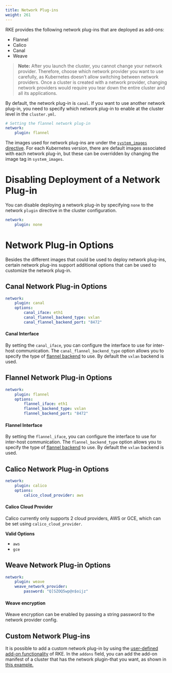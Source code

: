 ```yaml
---
title: Network Plug-ins
weight: 261
---
```


RKE provides the following network plug-ins that are deployed as add-ons:

- Flannel
- Calico
- Canal
- Weave

> **Note:** After you launch the cluster, you cannot change your network provider. Therefore, choose which network provider you want to use carefully, as Kubernetes doesn’t allow switching between network providers. Once a cluster is created with a network provider, changing network providers would require you tear down the entire cluster and all its applications.

By default, the network plug-in is `canal`. If you want to use another network plug-in, you need to specify which network plug-in to enable at the cluster level in the `cluster.yml`.

```yaml
# Setting the flannel network plug-in
network:
    plugin: flannel
```

The images used for network plug-ins are under the [`system_images` directive]({{<baseurl>}}/rke/latest/en/config-options/system-images/). For each Kubernetes version, there are default images associated with each network plug-in, but these can be overridden by changing the image tag in `system_images`.

# Disabling Deployment of a Network Plug-in

You can disable deploying a network plug-in by specifying `none` to the network `plugin` directive in the cluster configuration.

```yaml
network:
    plugin: none
```

# Network Plug-in Options

Besides the different images that could be used to deploy network plug-ins, certain network plug-ins support additional options that can be used to customize the network plug-in.

## Canal Network Plug-in Options

```yaml
network:
    plugin: canal
    options:
        canal_iface: eth1
        canal_flannel_backend_type: vxlan
        canal_flannel_backend_port: "8472"
```

#### Canal Interface

By setting the `canal_iface`, you can configure the interface to use for inter-host communication.
The `canal_flannel_backend_type` option allows you to specify the type of [flannel backend](https://github.com/coreos/flannel/blob/master/Documentation/backends.md) to use. By default the `vxlan` backend is used.

## Flannel Network Plug-in Options

```yaml
network:
    plugin: flannel
    options:
        flannel_iface: eth1
        flannel_backend_type: vxlan
        flannel_backend_port: "8472"
```

#### Flannel Interface

By setting the `flannel_iface`, you can configure the interface to use for inter-host communication.
The `flannel_backend_type` option allows you to specify the type of [flannel backend](https://github.com/coreos/flannel/blob/master/Documentation/backends.md) to use. By default the `vxlan` backend is used.

## Calico Network Plug-in Options

```yaml
network:
    plugin: calico
    options:
        calico_cloud_provider: aws
```
#### Calico Cloud Provider

Calico currently only supports 2 cloud providers, AWS or GCE, which can be set using `calico_cloud_provider`.

**Valid Options**

- `aws`
- `gce`

## Weave Network Plug-in Options

```yaml
network:
    plugin: weave
    weave_network_provider:
        password: "Q]SZOQ5wp@n$oijz"
```

#### Weave encryption

Weave encryption can be enabled by passing a string password to the network provider config.


## Custom Network Plug-ins

It is possible to add a custom network plug-in by using the [user-defined add-on functionality]({{<baseurl>}}/rke/latest/en/config-options/add-ons/user-defined-add-ons/) of RKE. In the `addons` field, you can add the add-on manifest of a cluster that has the network plugin-that you want, as shown in [this example.]({{<baseurl>}}/rke/latest/en/config-options/add-ons/network-plugins/custom-network-plugin-example)
